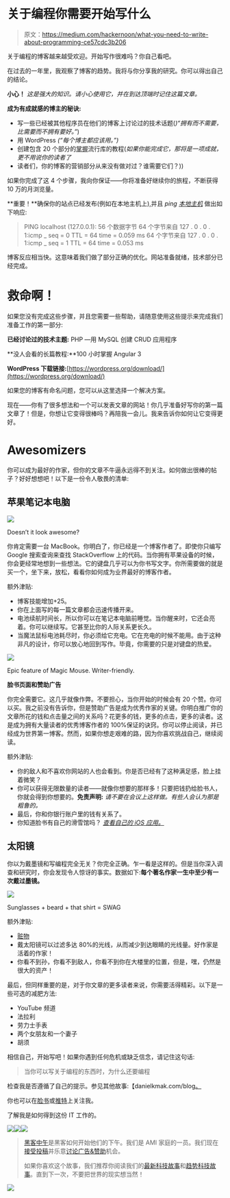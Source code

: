 # 关于编程你需要开始写什么

> 原文：<https://medium.com/hackernoon/what-you-need-to-write-about-programming-ce57cdc3b206>

关于编程的博客越来越受欢迎。开始写作很难吗？你自己看吧。

在过去的一年里，我观察了博客的趋势。我将与你分享我的研究。你可以得出自己的结论。

**小心！** *这是强大的知识。请小心使用它，并在到达顶端时记住这篇文章。*

**成为有成就感的博主的秘诀:**

*   写一些已经被其他程序员在他们的博客上讨论过的技术话题(*)“拥有而不需要，比需要而不拥有要好。”*)
*   用 WordPress *(“每个博主都应该用。”)*
*   创建包含 20 个部分的[掌握](https://hackernoon.com/tagged/mastering)流行库的教程(*如果你能完成它，那将是一项成就，更不用说你的读者了*
*   读者们，你的博客的营销部分从来没有做对过？谁需要它们？))

如果你完成了这 4 个步骤，我向你保证——你将准备好继续你的旅程，不断获得 10 万的月浏览量。

**重要！**确保你的站点已经发布(例如在本地主机上),并且 *ping* [*本地主机*](http://localhost/) 做出如下响应:

> PING localhost (127.0.0.1): 56 个数据字节
> 64 个字节来自 127 . 0 . 0 . 1:icmp _ seq = 0 TTL = 64 time = 0.059 ms
> 64 个字节来自 127 . 0 . 0 . 1:icmp _ seq = 1 TTL = 64 time = 0.053 ms

博客反应相当快。这意味着我们做了部分正确的优化。网站准备就绪，技术部分已经完成。

# 救命啊！

如果您没有完成这些步骤，并且您需要一些帮助，请随意使用这些提示来完成我们准备工作的第一部分:

**已经讨论过的技术主题:** PHP —用 MySQL 创建 CRUD 应用程序

**没人会看的长篇教程:**100 小时掌握 Angular 3

**WordPress 下载链接:**[https://wordpress.org/download/](https://wordpress.org/download/)

如果您的博客有命名问题，您可以从这里选择一个解决方案。

现在——你有了很多想法和一个可以发表文章的网站！你几乎准备好写你的第一篇文章了！但是，你想让它变得很棒吗？再陪我一会儿。我来告诉你如何让它变得更好。

# Awesomizers

你可以成为最好的作家，但你的文章不牛逼永远得不到关注。如何做出很棒的帖子？好好想想吧！以下是一份令人敬畏的清单:

## 苹果笔记本电脑

![](img/30ee71696bba4d8b685601bb9dd79525.png)

Doesn’t it look awesome?

你肯定需要一台 MacBook。你明白了，你已经是一个博客作者了。即使你只编写 Google 搜索查询来查找 StackOverflow 上的代码。当你拥有苹果设备的时候，你会更经常地想到一些想法。它的键盘几乎可以为你书写文字。你所需要做的就是买一个，坐下来，放松，看看你如何成为业界最好的博客作者。

额外津贴:

*   博客技能增加+25。
*   你在上面写的每一篇文章都会迅速传播开来。
*   电池续航时间长，所以你可以在笔记本电脑前睡觉。当你醒来时，它还会亮着。你可以继续写。它甚至比你的人际关系更长久。
*   当魔法鼠标电池耗尽时，你必须给它充电。它在充电的时候不能用。由于这种非凡的设计，你可以放心地回到写作。毕竟，你需要的只是对键盘的热爱。

![](img/4caf28e7ec91185a91d197f5e0a6a55e.png)

Epic feature of Magic Mouse. Writer-friendly.

**脸书页面和赞助广告**

你完全需要它。这几乎就像作弊。不要担心，当你开始的时候会有 20 个赞。你可以买。我之前没有告诉你，但是赞助广告是成为优秀作家的关键。你明白推广你的文章所花的钱和点击量之间的关系吗？花更多的钱，更多的点击，更多的读者。这是成为拥有大量读者的优秀博客作者的 100%保证的诀窍。你可以停止阅读，并已经成为世界第一博客。然而，如果你想走艰难的路，因为你喜欢挑战自己，继续阅读。

额外津贴:

*   你的敌人和不喜欢你网站的人也会看到。你是否已经有了这种满足感，脸上挂着微笑？
*   你可以获得无限数量的读者——就像你想要的那样多！只要把钱扔给脸书人，你就会得到你想要的。**免责声明:** *请不要在会议上这样做。有些人会认为那是粗鲁的。*
*   最后，你和你银行账户里的钱有关系了。
*   你知道脸书有自己的滑雪馆吗？ [*查看自己的 iOS 应用。*](http://quellish.tumblr.com/post/126712999812/how-on-earth-the-facebook-ios-application-is-so)

## 太阳镜

你以为戴墨镜和写编程完全无关？你完全正确。乍一看是这样的。但是当你深入调查和研究时，你会发现令人惊讶的事实。数据如下:**每个著名作家一生中至少有一次戴过墨镜。**

![](img/887d47aaca864369b59d4af1afa3079a.png)

Sunglasses + beard + that shirt = SWAG

额外津贴:

*   [赃物](http://www.urbandictionary.com/define.php?term=SWAG)
*   戴太阳镜可以过滤多达 80%的光线，从而减少到达眼睛的光线量。好作家是活着的作家！
*   你看不到孙，你看不到敌人，你看不到你在大楼里的位置，但是，嘿，仍然是很大的资产！

最后，但同样重要的是，对于你文章的更多读者来说，你需要活得精彩。以下是一些可选的减肥方法:

*   YouTube 频道
*   法拉利
*   劳力士手表
*   两个女朋友和一个妻子
*   胡须

相信自己，开始写吧！如果你遇到任何危机或缺乏信念，请记住这句话:

> 当你可以写关于编程的东西时，为什么还要编程

检查我是否遵循了自己的提示。参见其他故事:【danielkmak.com/blog[。](http://danielkmak.com/blog)

你也可以在[脸书](https://www.facebook.com/danielkmakcom/)或[推特](https://twitter.com/danielkmakcom)上关注我。

了解我是如何得到这份 IT 工作的。

[![](img/50ef4044ecd4e250b5d50f368b775d38.png)](http://bit.ly/HackernoonFB)[![](img/979d9a46439d5aebbdcdca574e21dc81.png)](https://goo.gl/k7XYbx)[![](img/2930ba6bd2c12218fdbbf7e02c8746ff.png)](https://goo.gl/4ofytp)

> [黑客中午](http://bit.ly/Hackernoon)是黑客如何开始他们的下午。我们是 AMI 家庭的一员。我们现在[接受投稿](http://bit.ly/hackernoonsubmission)并乐意[讨论广告&赞助](mailto:partners@amipublications.com)机会。
> 
> 如果你喜欢这个故事，我们推荐你阅读我们的[最新科技故事](http://bit.ly/hackernoonlatestt)和[趋势科技故事](https://hackernoon.com/trending)。直到下一次，不要把世界的现实想当然！

![](img/be0ca55ba73a573dce11effb2ee80d56.png)